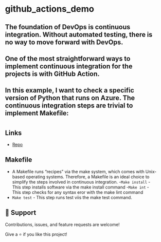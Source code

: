 # github_actions_demo


## The foundation of DevOps is continuous integration. Without automated testing, there is no way to move forward with DevOps.
## One of the most straightforward ways to implement continuous integration for the projects is with GitHub Action.

## In this example, I want to check a specific version of Python that runs on Azure. The continuous integration steps are trivial to implement Makefile:


<h1 align="center"><Github_actions_demo></h1>

<p align="center"><Implementation of continous integration pipeline with the help of Github Action></p>

## Links

- [Repo](https://github.com/Amit32624/github_actions_demo> "<github_actions_demo> Repo")


## Makefile
-  A Makefile runs “recipes” via the make system, which comes with Unix-based operating systems. Therefore, a Makefile is an ideal choice to simplify the steps involved in continuous integration.
  -`Make install` - This step installs software via the make install command
  -`Make int` - This step checks for any syntax eror with the make lint command
  - `Make test` - This step runs test viis the make test command. 

## 🤝 Support

Contributions, issues, and feature requests are welcome!

Give a ⭐️ if you like this project!
